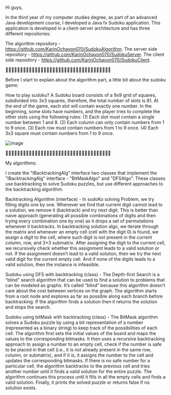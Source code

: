 Hi guys,

In the third year of my computer studies degree, as part of an advanced Java development course, I developed a Java fx Sudoku application.
This application is developed in a client-server architecture and has three different repositories:

The algorithm repository   - https://github.com/KarinOchayon070/SudokuAlgorithm.
The server side repository - https://github.com/KarinOchayon070/SudokuServer.
The client side repository - https://github.com/KarinOchayon070/SudokuClient.

🔢🔢🔢🔢🔢🔢🔢🔢🔢🔢🔢🔢🔢🔢🔢🔢🔢🔢🔢🔢🔢🔢🔢🔢🔢🔢🔢🔢🔢🔢🔢🔢🔢🔢🔢🔢

Before I start to explain about the algorithm part, a little bit about the sudoku game:

How to play sudoku?
A Sudoku board consists of a 9x9 grid of squares, subdivided into 3x3 squares, therefore, the total number of slots is 81. At the end of the game, each slot
will contain exactly one number. In the beginning, some slots have numbers, and the player tries to complete the other slots using the following rules:
(1) Each slot must contain a single number between 1 and 9.
(2) Each column can only contain numbers from 1 to 9 once.
(3) Each row must contain numbers from 1 to 9 once.
(4) Each 3x3 square must contain numbers from 1 to 9 once.

![image](https://user-images.githubusercontent.com/92684210/219617704-06079975-ead5-446f-a014-63a06cb775a3.png)

🔢🔢🔢🔢🔢🔢🔢🔢🔢🔢🔢🔢🔢🔢🔢🔢🔢🔢🔢🔢🔢🔢🔢🔢🔢🔢🔢🔢🔢🔢🔢🔢🔢🔢🔢🔢

My algorithms:

I create the "IBacktrackingAlg" interface two classes that implement the "IBacktrackingAlg" interface - "BitMaskAlgo" and "DFSAlgo".
These classes use backtracking to solve Sudoku puzzles, but use different approaches to the backtracking algorithm. 

Backtracking Algorithm (interface) - In sudoKo solving Problem, we try filling digits one by one. Whenever we find that current digit cannot lead to a solution, we remove it
(backtrack) and try next digit. This is better than naive approach (generating all possible combinations of digits and then trying every combination one by one)
as it drops a set of permutations whenever it backtracks. In backtracking solution algo, we iterate through the matrix and whenever an empty cell (cell with the digit 0)
is found, we assign a digit to the cell, where such digit is not present in the current column, row, and 3×3 submatrix.
After assigning the digit to the current cell, we recursively check whether this assignment leads to a valid solution or not.
If the assignment doesn’t lead to a valid solution, then we try the next valid digit for the current empty cell. And if none of the digits leads to a valid solution,
then the instance is infeasible.

Sudoku using DFS with backtracking (class) - The Depth-first Search is a “blind” search algorithm that can be used to find a solution to problems that can be modeled as graphs.
It’s called “blind” because this algorithm doesn’t care about the cost between vertices on the graph.
The algorithm starts from a root node and explores as far as possible along each branch before backtracking.
If the algorithm finds a solution then it returns the solution and stops the search.

Sudoku using bitMask with backtracking (class) - The BitMask algorithm solves a Sudoku puzzle by using a bit representation of a number (represented as a binary string)
to keep track of the possibilities of each cell.
The algorithm first sets the initial values of the board and maps the values to the corresponding bitmasks.
It then uses a recursive backtracking approach to assign a number to an empty cell, check if the number is safe to be placed in that cell
(i.e., it is not already present in the same row, column, or submatrix), and if it is, it assigns the number to the cell and updates the corresponding bitmasks.
If there is no safe number for a particular cell, the algorithm backtracks to the previous cell and tries another number until it finds a valid solution for the entire puzzle.
The algorithm continues this process until it fills in all the empty cells and finds a valid solution.
Finally, it prints the solved puzzle or returns false if no solution exists.
